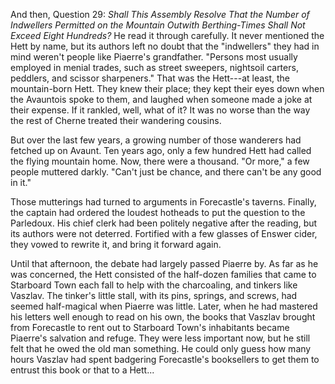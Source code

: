 And then, Question 29: *Shall This Assembly Resolve That the Number of
Indwellers Permitted on the Mountain Outwith Berthing-Times Shall Not
Exceed Eight Hundreds?* He read it through carefully. It never mentioned
the Hett by name, but its authors left no doubt that the "indwellers"
they had in mind weren't people like Piaerre's grandfather. "Persons
most usually employed in menial trades, such as street sweepers,
nightsoil carters, peddlers, and scissor sharpeners." That was the
Hett---at least, the mountain-born Hett. They knew their place; they kept
their eyes down when the Avauntois spoke to them, and laughed when
someone made a joke at their expense. If it rankled, well, what of it?
It was no worse than the way the rest of Cherne treated their wandering
cousins.

But over the last few years, a growing number of those wanderers had
fetched up on Avaunt. Ten years ago, only a few hundred Hett had called
the flying mountain home. Now, there were a thousand. "Or more," a few
people muttered darkly. "Can't just be chance, and there can't be any
good in it."

Those mutterings had turned to arguments in Forecastle's taverns.
Finally, the captain had ordered the loudest hotheads to put the
question to the Parledoux. His chief clerk had been politely negative
after the reading, but its authors were not deterred. Fortified with a
few glasses of Enswer cider, they vowed to rewrite it, and bring it
forward again.

Until that afternoon, the debate had largely passed Piaerre by. As far
as he was concerned, the Hett consisted of the half-dozen families that
came to Starboard Town each fall to help with the charcoaling, and
tinkers like Vaszlav. The tinker's little stall, with its pins, springs,
and screws, had seemed half-magical when Piaerre was little. Later, when
he had mastered his letters well enough to read on his own, the books
that Vaszlav brought from Forecastle to rent out to Starboard Town's
inhabitants became Piaerre's salvation and refuge. They were less
important now, but he still felt that he owed the old man something. He
could only guess how many hours Vaszlav had spent badgering Forecastle's
booksellers to get them to entrust this book or that to a Hett...
